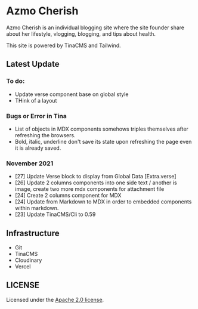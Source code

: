 # Azmo Cherish

Azmo Cherish is an individual blogging site where the site founder share about her lifestyle, vlogging, blogging, and tips about health.

This site is powered by TinaCMS and Tailwind. 

## Latest Update

### To do:
- Update verse component base on global style
- THink of a layout

### Bugs or Error in Tina

- List of objects in MDX components somehows triples themselves after refreshing the browsers.
- Bold, italic, underline don't save its state upon refreshing the page even it is already saved.

### November 2021 

- [27] Update Verse block to display from Global Data [Extra.verse]
- [26] Update 2 columns components into one side text / another is image, create two more mdx components for attachment file
- [24] Create 2 columns component for MDX
- [24] Update from Markdown to MDX in order to embedded components within markdown.
- [23] Update TinaCMS/Cli to 0.59

## Infrastructure

- Git
- TinaCMS
- Cloudinary
- Vercel

## LICENSE

Licensed under the [Apache 2.0 license](./LICENSE).
